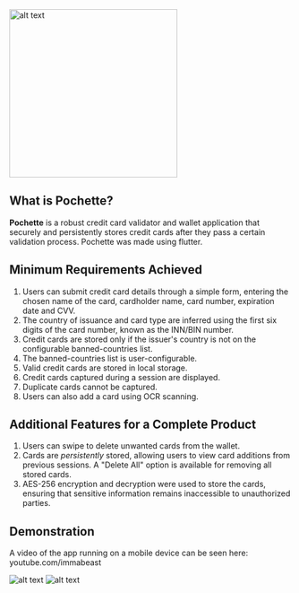 <!--![alt text](<Screenshot 2024-08-21 at 21.43.34.png>) 

270 105
470 705

-->

<img src="Screenshot 2024-08-21 at 21.43.34.png" alt="alt text" width="300"/>

## What is Pochette?

**Pochette** is a robust credit card validator and wallet application that securely and persistently stores credit cards after they pass a certain validation process. Pochette was made using flutter. 

## Minimum Requirements Achieved

1. Users can submit credit card details through a simple form, entering the chosen name of the card, cardholder name, card number, expiration date and CVV.
2. The country of issuance and card type are inferred using the first six digits of the card number, known as the INN/BIN number.
3. Credit cards are stored only if the issuer's country is not on the configurable banned-countries list.
4. The banned-countries list is user-configurable.
5. Valid credit cards are stored in local storage.
6. Credit cards captured during a session are displayed.
7. Duplicate cards cannot be captured.
8. Users can also add a card using OCR scanning.

## Additional Features for a Complete Product

1. Users can swipe to delete unwanted cards from the wallet.
2. Cards are *persistently* stored, allowing users to view card additions from previous sessions. A "Delete All" option is available for removing all stored cards.
3. AES-256 encryption and decryption were used to store the cards, ensuring that sensitive information remains inaccessible to unauthorized parties.

## Demonstration

A video of the app running on a mobile device can be seen here: youtube.com/immabeast

![alt text](imgonline-com-ua-twotoone-ra0zucDOs0t.png)
![alt text](imgonline-com-ua-twotoone-913vd1c8ByT3.png)








